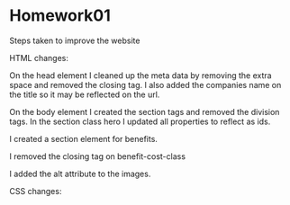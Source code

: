 # Homework01
Steps taken to improve the website

HTML changes:

On the head element I cleaned up the meta data by removing the extra space and removed the closing tag. I also added the companies name on the title so it may be reflected on the url.

On the body element I created the section tags and removed the division tags.
In the section class hero I updated all properties to reflect as ids.

I created a section element for benefits. 

I removed the closing tag on benefit-cost-class

I added the alt attribute to the images.



CSS changes:
